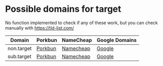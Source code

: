 # Possible domains for target

No function implemented to check if any of these work, but you can check manually with https://tld-list.com/

| Domain | Porkbun | NameCheap | Google Domains |
|---|---|---|---|
| non.target | [Porkbun](https://porkbun.com/checkout/search?prb=e814663da1&tlds=&idnLanguage=&search=search&q=non.target) | [Namecheap](https://www.namecheap.com/domains/registration/results/?domain=non.target) | [Google](https://domains.google.com/registrar/search?searchTerm=non.target) |
| sub.target | [Porkbun](https://porkbun.com/checkout/search?prb=e814663da1&tlds=&idnLanguage=&search=search&q=sub.target) | [Namecheap](https://www.namecheap.com/domains/registration/results/?domain=sub.target) | [Google](https://domains.google.com/registrar/search?searchTerm=sub.target) |
